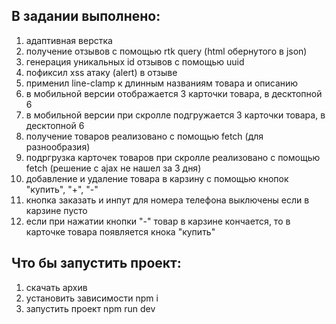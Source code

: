 ## В задании выполнено:

1.  адаптивная верстка
2.  получение отзывов с помощью rtk query (html обернутого в json)
3.  генерация уникальных id отзывов c помощью uuid
4.  пофиксил xss атаку (alert) в отзыве
5.  применил line-clamp к длинным названиям товара и описанию
6.  в мобильной версии отображается 3 карточки товара, в десктопной 6
7.  в мобильной версии при скролле подгружается 3 карточки товара, в десктопной 6
8.  получение товаров реализовано с помощью fetch (для разнообразия)
9.  подргрузка карточек товаров при скролле реализовано с помощью fetch (решение с ajax не нашел за 3 дня)
10. добавление и удаление товара в карзину с помощью кнопок "купить", "+", "-"
11. кнопка заказать и инпут для номера телефона выключены если в карзине пусто
12. если при нажатии кнопки "-" товар в карзине кончается, то в карточке товара появляется кнока "купить"

## Что бы запустить проект:

1. скачать архив
2. установить зависимости npm i
3. запустить проект npm run dev
